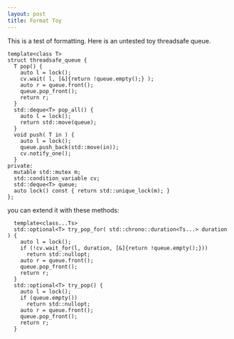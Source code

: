 ```yaml
---
layout: post
title: Format Toy
---
```


This is a test of formatting.  Here is an untested toy threadsafe queue.

    template<class T>
    struct threadsafe_queue {
      T pop() {
        auto l = lock();
        cv.wait( l, [&]{return !queue.empty();} );
        auto r = queue.front();
        queue.pop_front();
        return r;
      }
      std::deque<T> pop_all() {
        auto l = lock();
        return std::move(queue);
      }
      void push( T in ) {
        auto l = lock();
        queue.push_back(std::move(in));
        cv.notify_one();
      }
    private:
      mutable std::mutex m;
      std::condition_variable cv;
      std::deque<T> queue;
      auto lock() const { return std::unique_lock(m); }
    };

you can extend it with these methods:

      template<class...Ts>
      std::optional<T> try_pop_for( std::chrono::duration<Ts...> duration ) {
        auto l = lock();
        if (!cv.wait_for(l, duration, [&]{return !queue.empty();}))
          return std::nullopt;
        auto r = queue.front();
        queue.pop_front();
        return r;
      }
      std::optional<T> try_pop() {
        auto l = lock();
        if (queue.empty())
          return std::nullopt;
        auto r = queue.front();
        queue.pop_front();
        return r;
      }
